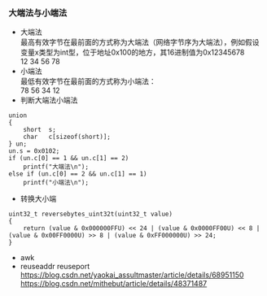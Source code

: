### 大端法与小端法
* 大端法  
最高有效字节在最前面的方式称为大端法（网络字节序为大端法），例如假设变量x类型为int型，位于地址0x100的地方，其16进制值为0x12345678  
12  34	56	78  
* 小端法  
最低有效字节在最前面的方式称为小端法：  
78	56	34	12
* 判断大端法小端法
```
union 
{
    short  s;
    char   c[sizeof(short)];
} un;
un.s = 0x0102;
if (un.c[0] == 1 && un.c[1] == 2)
    printf("大端法\n");
else if (un.c[0] == 2 && un.c[1] == 1)
    printf("小端法\n");
```
* 转换大小端
```
uint32_t reversebytes_uint32t(uint32_t value)
{
    return (value & 0x000000FFU) << 24 | (value & 0x0000FF00U) << 8 | (value & 0x00FF0000U) >> 8 | (value & 0xFF000000U) >> 24; 
}
``` 
* awk
* reuseaddr reuseport
https://blog.csdn.net/yaokai_assultmaster/article/details/68951150
https://blog.csdn.net/mithebut/article/details/48371487